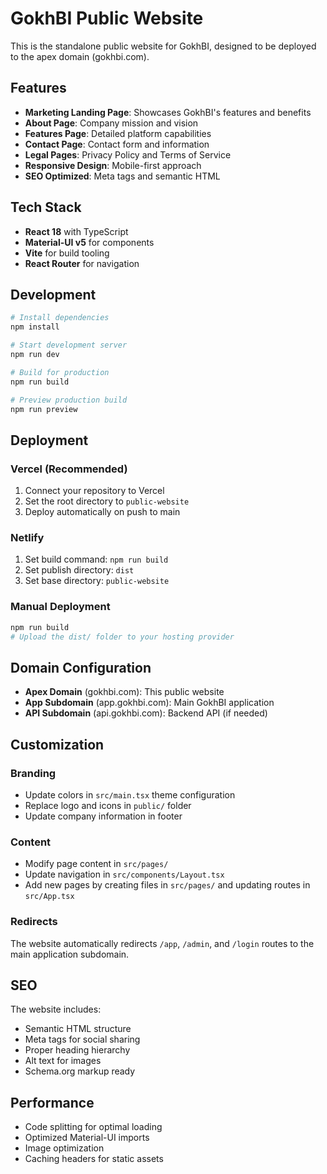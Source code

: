 # GokhBI Public Website

This is the standalone public website for GokhBI, designed to be deployed to the apex domain (gokhbi.com).

## Features

- **Marketing Landing Page**: Showcases GokhBI's features and benefits
- **About Page**: Company mission and vision
- **Features Page**: Detailed platform capabilities
- **Contact Page**: Contact form and information
- **Legal Pages**: Privacy Policy and Terms of Service
- **Responsive Design**: Mobile-first approach
- **SEO Optimized**: Meta tags and semantic HTML

## Tech Stack

- **React 18** with TypeScript
- **Material-UI v5** for components
- **Vite** for build tooling
- **React Router** for navigation

## Development

```bash
# Install dependencies
npm install

# Start development server
npm run dev

# Build for production
npm run build

# Preview production build
npm run preview
```

## Deployment

### Vercel (Recommended)

1. Connect your repository to Vercel
2. Set the root directory to `public-website`
3. Deploy automatically on push to main

### Netlify

1. Set build command: `npm run build`
2. Set publish directory: `dist`
3. Set base directory: `public-website`

### Manual Deployment

```bash
npm run build
# Upload the dist/ folder to your hosting provider
```

## Domain Configuration

- **Apex Domain** (gokhbi.com): This public website
- **App Subdomain** (app.gokhbi.com): Main GokhBI application
- **API Subdomain** (api.gokhbi.com): Backend API (if needed)

## Customization

### Branding
- Update colors in `src/main.tsx` theme configuration
- Replace logo and icons in `public/` folder
- Update company information in footer

### Content
- Modify page content in `src/pages/`
- Update navigation in `src/components/Layout.tsx`
- Add new pages by creating files in `src/pages/` and updating routes in `src/App.tsx`

### Redirects
The website automatically redirects `/app`, `/admin`, and `/login` routes to the main application subdomain.

## SEO

The website includes:
- Semantic HTML structure
- Meta tags for social sharing
- Proper heading hierarchy
- Alt text for images
- Schema.org markup ready

## Performance

- Code splitting for optimal loading
- Optimized Material-UI imports
- Image optimization
- Caching headers for static assets

